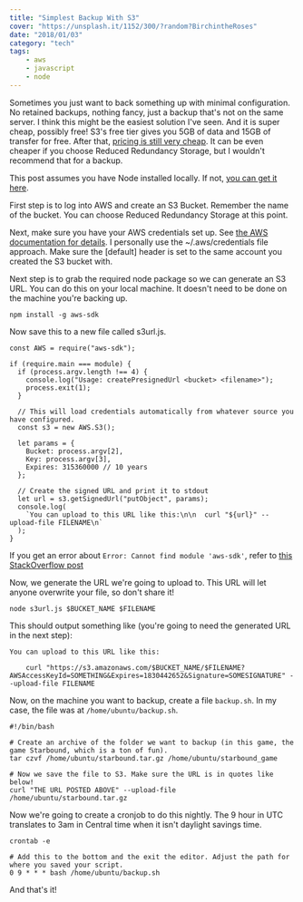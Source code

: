 ```yaml
---
title: "Simplest Backup With S3"
cover: "https://unsplash.it/1152/300/?random?BirchintheRoses"
date: "2018/01/03"
category: "tech"
tags:
    - aws
    - javascript
    - node
---
```


Sometimes you just want to back something up with minimal configuration. No retained backups, nothing fancy, just a backup that's not on the same server. I think this might be the easiest solution I've seen. And it is super cheap, possibly free! S3's free tier gives you 5GB of data and 15GB of transfer for free. After that, [pricing is still very cheap](https://aws.amazon.com/s3/pricing/). It can be even cheaper if you choose Reduced Redundancy Storage, but I wouldn't recommend that for a backup.

This post assumes you have Node installed locally. If not, [you can get it here](https://nodejs.org/en/download/).

First step is to log into AWS and create an S3 Bucket. Remember the name of the bucket. You can choose Reduced Redundancy Storage at this point.

Next, make sure you have your AWS credentials set up. See [the AWS documentation for details](https://docs.aws.amazon.com/sdk-for-javascript/v2/developer-guide/setting-credentials-node.html). I personally use the ~/.aws/credentials file approach. Make sure the \[default\] header is set to the same account you created the S3 bucket with.

Next step is to grab the required node package so we can generate an S3 URL. You can do this on your local machine. It doesn't need to be done on the machine you're backing up.

`npm install -g aws-sdk`

Now save this to a new file called s3url.js.

    const AWS = require("aws-sdk");

    if (require.main === module) {
      if (process.argv.length !== 4) {
        console.log("Usage: createPresignedUrl <bucket> <filename>");
        process.exit(1);
      }

      // This will load credentials automatically from whatever source you have configured.
      const s3 = new AWS.S3();

      let params = {
        Bucket: process.argv[2],
        Key: process.argv[3],
        Expires: 315360000 // 10 years
      };

      // Create the signed URL and print it to stdout
      let url = s3.getSignedUrl("putObject", params);
      console.log(
        `You can upload to this URL like this:\n\n  curl "${url}" --upload-file FILENAME\n`
      );
    }

If you get an error about `Error: Cannot find module 'aws-sdk'`, refer to [this StackOverflow post](https://stackoverflow.com/questions/12594541/npm-global-install-cannot-find-module)

Now, we generate the URL we're going to upload to. This URL will let anyone overwrite your file, so don't share it!

`node s3url.js $BUCKET_NAME $FILENAME`

This should output something like (you're going to need the generated URL in the next step):

    You can upload to this URL like this:

        curl "https://s3.amazonaws.com/$BUCKET_NAME/$FILENAME?AWSAccessKeyId=SOMETHING&Expires=1830442652&Signature=SOMESIGNATURE" --upload-file FILENAME

Now, on the machine you want to backup, create a file `backup.sh`. In my case, the file was at `/home/ubuntu/backup.sh`.

    #!/bin/bash

    # Create an archive of the folder we want to backup (in this game, the game Starbound, which is a ton of fun).
    tar czvf /home/ubuntu/starbound.tar.gz /home/ubuntu/starbound_game

    # Now we save the file to S3. Make sure the URL is in quotes like below!
    curl "THE URL POSTED ABOVE" --upload-file /home/ubuntu/starbound.tar.gz

Now we're going to create a cronjob to do this nightly. The 9 hour in UTC translates to 3am in Central time when it isn't daylight savings time.

    crontab -e

    # Add this to the bottom and the exit the editor. Adjust the path for where you saved your script.
    0 9 * * * bash /home/ubuntu/backup.sh

And that's it!
